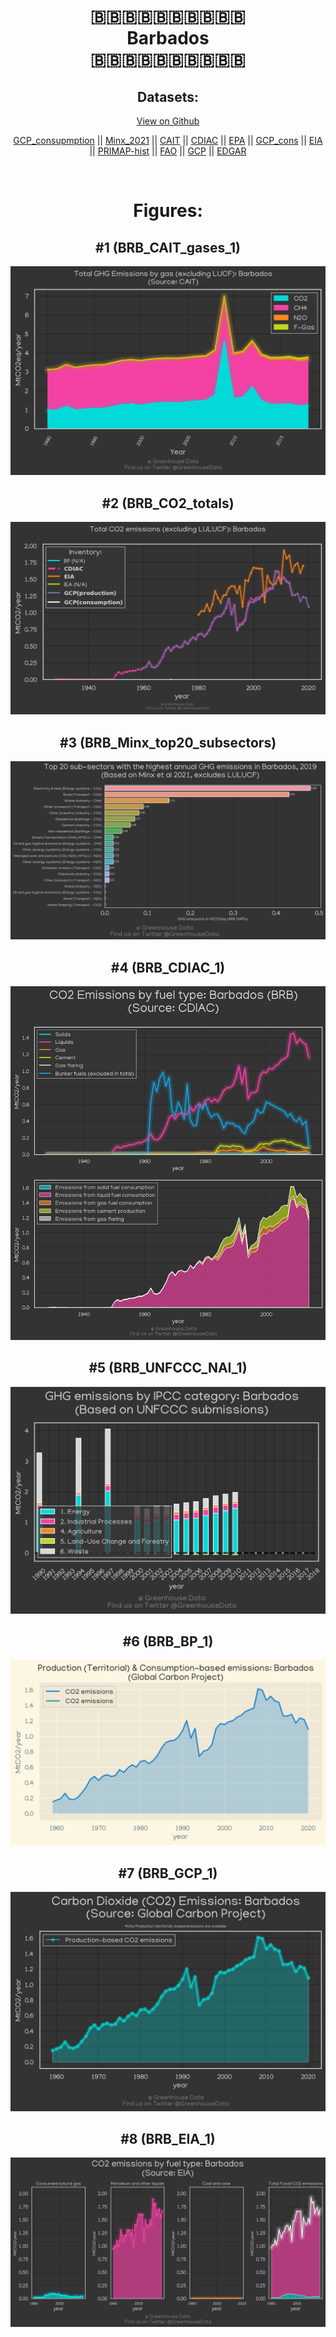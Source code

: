 
<center>
<h1 align="center">
🇧🇧🇧🇧🇧🇧🇧🇧🇧🇧
<br>
Barbados
<br>
🇧🇧🇧🇧🇧🇧🇧🇧🇧🇧
</h1>
<h2>Datasets:</h2>
<p><a href="https://github.com/dquintani/GreenhouseData/tree/master/country_data/BRB_Barbados/data">View on Github</a>
<br></p><p><a href="data/BRB_GCP_consupmption.csv">GCP_consupmption</a> || <a href="data/BRB_Minx_2021.csv">Minx_2021</a> || <a href="data/BRB_CAIT.csv">CAIT</a> || <a href="data/BRB_CDIAC.csv">CDIAC</a> || <a href="data/BRB_EPA.csv">EPA</a> || <a href="data/BRB_GCP_cons.csv">GCP_cons</a> || <a href="data/BRB_EIA.csv">EIA</a> || <a href="data/BRB_PRIMAP-hist.csv">PRIMAP-hist</a> || <a href="data/BRB_FAO.csv">FAO</a> || <a href="data/BRB_GCP.csv">GCP</a> || <a href="data/BRB_EDGAR.csv">EDGAR</a></p><p><br></p>
<h1>Figures:</h1><h2>#1 (BRB_CAIT_gases_1)</h2>
<p><img alt="" src="figures/BRB_CAIT_gases_1.png" /></p><h2>#2 (BRB_CO2_totals)</h2>
<p><img alt="" src="figures/BRB_CO2_totals.png" /></p><h2>#3 (BRB_Minx_top20_subsectors)</h2>
<p><img alt="" src="figures/BRB_Minx_top20_subsectors.png" /></p><h2>#4 (BRB_CDIAC_1)</h2>
<p><img alt="" src="figures/BRB_CDIAC_1.png" /></p><h2>#5 (BRB_UNFCCC_NAI_1)</h2>
<p><img alt="" src="figures/BRB_UNFCCC_NAI_1.png" /></p><h2>#6 (BRB_BP_1)</h2>
<p><img alt="" src="figures/BRB_BP_1.png" /></p><h2>#7 (BRB_GCP_1)</h2>
<p><img alt="" src="figures/BRB_GCP_1.png" /></p><h2>#8 (BRB_EIA_1)</h2>
<p><img alt="" src="figures/BRB_EIA_1.png" /></p>